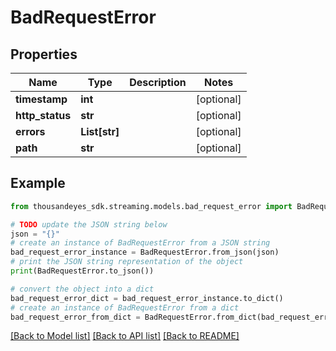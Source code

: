 # BadRequestError


## Properties

Name | Type | Description | Notes
------------ | ------------- | ------------- | -------------
**timestamp** | **int** |  | [optional] 
**http_status** | **str** |  | [optional] 
**errors** | **List[str]** |  | [optional] 
**path** | **str** |  | [optional] 

## Example

```python
from thousandeyes_sdk.streaming.models.bad_request_error import BadRequestError

# TODO update the JSON string below
json = "{}"
# create an instance of BadRequestError from a JSON string
bad_request_error_instance = BadRequestError.from_json(json)
# print the JSON string representation of the object
print(BadRequestError.to_json())

# convert the object into a dict
bad_request_error_dict = bad_request_error_instance.to_dict()
# create an instance of BadRequestError from a dict
bad_request_error_from_dict = BadRequestError.from_dict(bad_request_error_dict)
```
[[Back to Model list]](../README.md#documentation-for-models) [[Back to API list]](../README.md#documentation-for-api-endpoints) [[Back to README]](../README.md)


